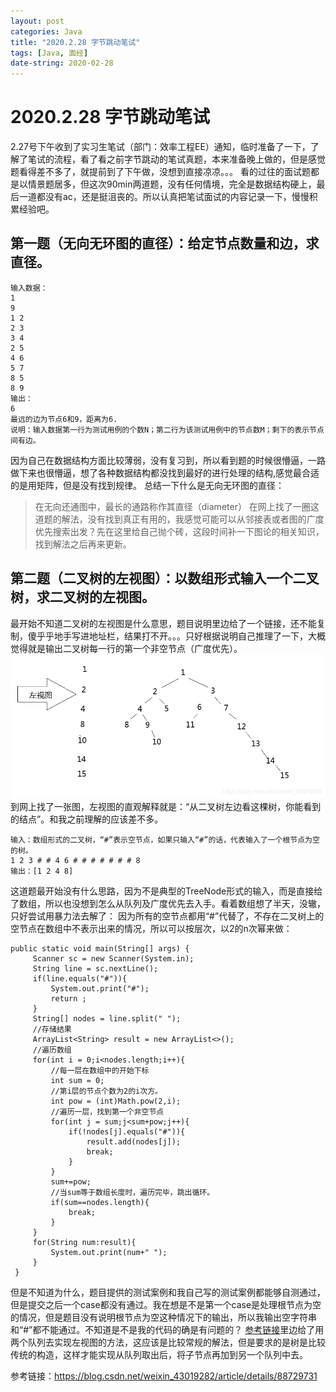 ```yaml
---
layout: post
categories: Java
title: "2020.2.28 字节跳动笔试"
tags: [Java, 面经]
date-string: 2020-02-28
---
```

# 2020.2.28 字节跳动笔试
   2.27号下午收到了实习生笔试（部门：效率工程EE）通知，临时准备了一下，了解了笔试的流程，看了看之前字节跳动的笔试真题，本来准备晚上做的，但是感觉题看得差不多了，就提前到了下午做，没想到直接凉凉。。。
   看的过往的面试题都是以情景题居多，但这次90min两道题，没有任何情境，完全是数据结构硬上，最后一道都没有ac，还是挺沮丧的。所以认真把笔试面试的内容记录一下，慢慢积累经验吧。
   
## 第一题（无向无环图的直径）：给定节点数量和边，求直径。
```
输入数据：
1
9
1 2
2 3
3 4
2 5
4 6
5 7
8 5
8 9
输出：
6
最远的边为节点6和9，距离为6.
说明：输入数据第一行为测试用例的个数N；第二行为该测试用例中的节点数M；剩下的表示节点间有边。
```
   因为自己在数据结构方面比较薄弱，没有复习到，所以看到题的时候很懵逼，一路做下来也很懵逼，想了各种数据结构都没找到最好的进行处理的结构,感觉最合适的是用矩阵，但是没有找到规律。
   总结一下什么是无向无环图的直径：
>    在无向还通图中，最长的通路称作其直径（diameter）
   在网上找了一圈这道题的解法，没有找到真正有用的，我感觉可能可以从邻接表或者图的广度优先搜索出发？先在这里给自己抛个砖，这段时间补一下图论的相关知识，找到解法之后再来更新。
   
## 第二题（二叉树的左视图）：以数组形式输入一个二叉树，求二叉树的左视图。
   最开始不知道二叉树的左视图是什么意思，题目说明里边给了一个链接，还不能复制，傻乎乎地手写进地址栏，结果打不开。。。只好根据说明自己推理了一下，大概觉得就是输出二叉树每一行的第一个非空节点（广度优先）。
   ![](/images/15828918516925/15828952038773.jpg)
   到网上找了一张图，左视图的直观解释就是：“从二叉树左边看这棵树，你能看到的结点”。和我之前理解的应该差不多。
   ```
   输入：数组形式的二叉树，“#”表示空节点，如果只输入“#”的话，代表输入了一个根节点为空的树。
   1 2 3 # # 4 6 # # # # # # # 8
   输出：[1 2 4 8]
   ```
   这道题最开始没有什么思路，因为不是典型的TreeNode形式的输入，而是直接给了数组，所以也没想到怎么从队列及广度优先去入手。看着数组想了半天，没辙，只好尝试用暴力法去解了：
   因为所有的空节点都用“#”代替了，不存在二叉树上的空节点在数组中不表示出来的情况，所以可以按层次，以2的n次幂来做：
   ```
   public static void main(String[] args) {
        Scanner sc = new Scanner(System.in);
        String line = sc.nextLine();
        if(line.equals("#")){
            System.out.print("#");
            return ;
        }
        String[] nodes = line.split(" ");
        //存储结果
        ArrayList<String> result = new ArrayList<>();
        //遍历数组
        for(int i = 0;i<nodes.length;i++){
            //每一层在数组中的开始下标
            int sum = 0;
            //第i层的节点个数为2的i次方。
            int pow = (int)Math.pow(2,i);
            //遍历一层，找到第一个非空节点
            for(int j = sum;j<sum+pow;j++){
                if(!nodes[j].equals("#")){
                    result.add(nodes[j]);
                    break;
                }
            }
            sum+=pow;
            //当sum等于数组长度时，遍历完毕，跳出循环。
            if(sum==nodes.length){
                break;
            }
        }
        for(String num:result){
            System.out.print(num+" ");
        }
    }
   ```
   但是不知道为什么，题目提供的测试案例和我自己写的测试案例都能够自测通过，但是提交之后一个case都没有通过。我在想是不是第一个case是处理根节点为空的情况，但是题目没有说明根节点为空这种情况下的输出，所以我输出空字符串和“#”都不能通过。不知道是不是我的代码的确是有问题的？
   [参考链接](https://blog.csdn.net/weixin_43019282/article/details/88729731)里边给了用两个队列去实现左视图的方法，这应该是比较常规的解法，但是要求的是树是比较传统的构造，这样才能实现从队列取出后，将子节点再加到另一个队列中去。

参考链接：<https://blog.csdn.net/weixin_43019282/article/details/88729731>

